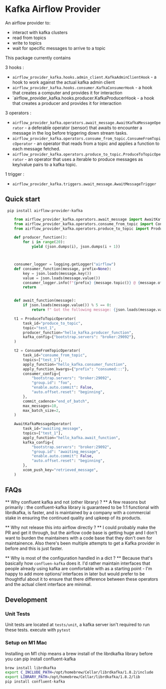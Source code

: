 # Kafka Airflow Provider


An airflow provider to: 
- interact with kafka clusters
- read from topics
- write to topics
- wait for specific messages to arrive to a topic

This package currently contains

3 hooks :
- `airflow_provider_kafka.hooks.admin_client.KafkaAdminClientHook` - a hook to work against the actual kafka admin client
- `airflow_provider_kafka.hooks.consumer.KafkaConsumerHook` - a hook that creates a computer and provides it for interaction
- `airflow_provider_kafka.hooks.producer.KafkaProducerHook - a hook that creates a producer and provides it for interaction

3 operators : 
- `airflow_provider_kafka.operators.await_message.AwaitKafkaMessageOperator` - a deferable operator (sensor) that awaits to encounter a message in the log before triggering down stream tasks.
- `airflow_provider_kafka.operators.consume_from_topic.ConsumeFromTopicOperator` - an operator that reads from a topic and applies a function to each message fetched. 
- `airflow_provider_kafka.operators.produce_to_topic.ProduceToTopicOperator` - an operator that uses a iterable to produce messages as key/value pairs to a kafka topic. 

1 trigger : 
- `airflow_provider_kafka.triggers.await_message.AwaitMessageTrigger`


## Quick start

` pip install airflow-provider-kafka`

```python 
    from airflow_provider_kafka.operators.await_message import AwaitKafkaMessageOperator
    from airflow_provider_kafka.operators.consume_from_topic import ConsumeFromTopicOperator
    from airflow_provider_kafka.operators.produce_to_topic import ProduceToTopicOperator

    def producer_function():
        for i in range(20):
            yield (json.dumps(i), json.dumps(i + 1))



    consumer_logger = logging.getLogger("airflow")
    def consumer_function(message, prefix=None):
        key = json.loads(message.key())
        value = json.loads(message.value())
        consumer_logger.info(f"{prefix} {message.topic()} @ {message.offset()}; {key} : {value}")
        return


    def await_function(message):
        if json.loads(message.value()) % 5 == 0:
            return f" Got the following message: {json.loads(message.value())}"

    t1 = ProduceToTopicOperator(
        task_id="produce_to_topic",
        topic="test_1",
        producer_function="hello_kafka.producer_function",
        kafka_config={"bootstrap.servers": "broker:29092"},
    )

    t2 = ConsumeFromTopicOperator(
        task_id="consume_from_topic",
        topics=["test_1"],
        apply_function="hello_kafka.consumer_function",
        apply_function_kwargs={"prefix": "consumed:::"},
        consumer_config={
            "bootstrap.servers": "broker:29092",
            "group.id": "foo",
            "enable.auto.commit": False,
            "auto.offset.reset": "beginning",
        },
        commit_cadence="end_of_batch",
        max_messages=10,
        max_batch_size=2,
    )

    AwaitKafkaMessageOperator(
        task_id="awaiting_message",
        topics=["test_1"],
        apply_function="hello_kafka.await_function",
        kafka_config={
            "bootstrap.servers": "broker:29092",
            "group.id": "awaiting_message",
            "enable.auto.commit": False,
            "auto.offset.reset": "beginning",
        },
        xcom_push_key="retrieved_message",
    )
```

## FAQs 

** Why confluent kafka and not (other library) ? ** A few reasons but primarily : the confluent-kafka library is guaranteed to be 1:1 functional with librdkafka, is faster, and is maintained by a company with a commercial stake in ensuring the continued quality and upkeep of its products. 

** Why not release this into airflow directly ? ** I could probably make the PR and get it through, but the airflow code base is getting huge and I don't want to burden the maintainers with a code base that they don't own for maintainence. Also there's been multiple attempts to get a Kafka provider in before and this is just faster. 

** Why is most of the configuration handled in a dict ? ** Because that's basically how `confluen-kafka` does it. I'd rather maintain interfaces that people already using kafka are comfortable with as a starting point - I'm happy to add more options/ interfaces in later but would prefer to be thoughtful about it to ensure that there difference between these operators and the actual client interface are minimal. 

## Development

### Unit Tests

Unit tests are located at `tests/unit`, a kafka server isn't required to run these tests.
execute with `pytest`


### Setup on M1 Mac
Installing on M1 chip means a brew install of the librdkafka library before you can pip install confluent-kafka
```bash
brew install librdkafka
export C_INCLUDE_PATH=/opt/homebrew/Cellar/librdkafka/1.8.2/include
export LIBRARY_PATH=/opt/homebrew/Cellar/librdkafka/1.8.2/lib
pip install confluent-kafka
```
